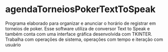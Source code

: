 # agendaTorneiosPokerTextToSpeak
Programa elaborado para organizar e anunciar o horário de registrar em torneios de poker. Esse software utiliza de conversor Text to Speak e também conta com uma interface gráfica desenvolvida com TKINTER. Trabalha com operações de sistema, operações com tempo e iteração com usuário
